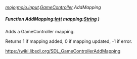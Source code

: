 _[mojo](../../modules/mojo/mojo-module.md):[mojo.input](../../modules/mojo/mojo-input.md).[GameController](../../modules/mojo/mojo-input-gamecontroller.md).AddMapping_
##### Function AddMapping:[Int](../../modules/wonkey/wonkey-types-int.md)( mapping:[String](../../modules/wonkey/wonkey-types-string.md) )
Adds a GameController mapping.

Returns 1 if mapping added, 0 if mapping updated, -1 if error.

https://wiki.libsdl.org/SDL_GameControllerAddMapping
